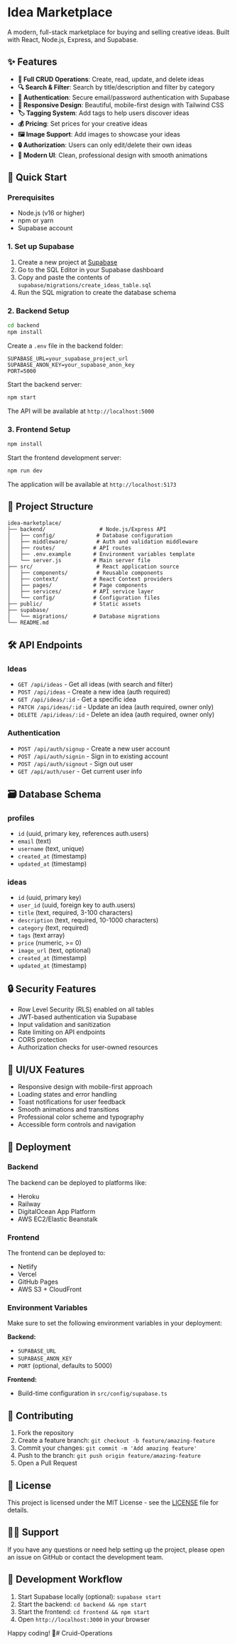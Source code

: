# Idea Marketplace

A modern, full-stack marketplace for buying and selling creative ideas. Built with React, Node.js, Express, and Supabase.

## ✨ Features

- **🎯 Full CRUD Operations**: Create, read, update, and delete ideas
- **🔍 Search & Filter**: Search by title/description and filter by category
- **🔐 Authentication**: Secure email/password authentication with Supabase
- **📱 Responsive Design**: Beautiful, mobile-first design with Tailwind CSS
- **🏷️ Tagging System**: Add tags to help users discover ideas
- **💰 Pricing**: Set prices for your creative ideas
- **🖼️ Image Support**: Add images to showcase your ideas
- **🔒 Authorization**: Users can only edit/delete their own ideas
- **🎨 Modern UI**: Clean, professional design with smooth animations

## 🚀 Quick Start

### Prerequisites

- Node.js (v16 or higher)
- npm or yarn
- Supabase account

### 1. Set up Supabase

1. Create a new project at [Supabase](https://supabase.com)
2. Go to the SQL Editor in your Supabase dashboard
3. Copy and paste the contents of `supabase/migrations/create_ideas_table.sql`
4. Run the SQL migration to create the database schema

### 2. Backend Setup

```bash
cd backend
npm install
```

Create a `.env` file in the backend folder:
```env
SUPABASE_URL=your_supabase_project_url
SUPABASE_ANON_KEY=your_supabase_anon_key
PORT=5000
```

Start the backend server:
```bash
npm start
```

The API will be available at `http://localhost:5000`

### 3. Frontend Setup

```bash
npm install
```

Start the frontend development server:
```bash
npm run dev
```

The application will be available at `http://localhost:5173`

## 📁 Project Structure

```
idea-marketplace/
├── backend/                 # Node.js/Express API
│   ├── config/             # Database configuration
│   ├── middleware/         # Auth and validation middleware
│   ├── routes/            # API routes
│   ├── .env.example       # Environment variables template
│   └── server.js          # Main server file
├── src/                    # React application source
│   ├── components/         # Reusable components
│   ├── context/           # React Context providers
│   ├── pages/             # Page components
│   ├── services/          # API service layer
│   └── config/            # Configuration files
├── public/                # Static assets
├── supabase/
│   └── migrations/        # Database migrations
└── README.md
```

## 🛠️ API Endpoints

### Ideas
- `GET /api/ideas` - Get all ideas (with search and filter)
- `POST /api/ideas` - Create a new idea (auth required)
- `GET /api/ideas/:id` - Get a specific idea
- `PATCH /api/ideas/:id` - Update an idea (auth required, owner only)
- `DELETE /api/ideas/:id` - Delete an idea (auth required, owner only)

### Authentication
- `POST /api/auth/signup` - Create a new user account
- `POST /api/auth/signin` - Sign in to existing account
- `POST /api/auth/signout` - Sign out user
- `GET /api/auth/user` - Get current user info

## 🗃️ Database Schema

### profiles
- `id` (uuid, primary key, references auth.users)
- `email` (text)
- `username` (text, unique)
- `created_at` (timestamp)
- `updated_at` (timestamp)

### ideas
- `id` (uuid, primary key)
- `user_id` (uuid, foreign key to auth.users)
- `title` (text, required, 3-100 characters)
- `description` (text, required, 10-1000 characters)
- `category` (text, required)
- `tags` (text array)
- `price` (numeric, >= 0)
- `image_url` (text, optional)
- `created_at` (timestamp)
- `updated_at` (timestamp)

## 🔒 Security Features

- Row Level Security (RLS) enabled on all tables
- JWT-based authentication via Supabase
- Input validation and sanitization
- Rate limiting on API endpoints
- CORS protection
- Authorization checks for user-owned resources

## 🎨 UI/UX Features

- Responsive design with mobile-first approach
- Loading states and error handling
- Toast notifications for user feedback
- Smooth animations and transitions
- Professional color scheme and typography
- Accessible form controls and navigation

## 🚀 Deployment

### Backend
The backend can be deployed to platforms like:
- Heroku
- Railway
- DigitalOcean App Platform
- AWS EC2/Elastic Beanstalk

### Frontend
The frontend can be deployed to:
- Netlify
- Vercel
- GitHub Pages
- AWS S3 + CloudFront

### Environment Variables

Make sure to set the following environment variables in your deployment:

**Backend:**
- `SUPABASE_URL`
- `SUPABASE_ANON_KEY`
- `PORT` (optional, defaults to 5000)

**Frontend:**
- Build-time configuration in `src/config/supabase.ts`

## 🤝 Contributing

1. Fork the repository
2. Create a feature branch: `git checkout -b feature/amazing-feature`
3. Commit your changes: `git commit -m 'Add amazing feature'`
4. Push to the branch: `git push origin feature/amazing-feature`
5. Open a Pull Request

## 📄 License

This project is licensed under the MIT License - see the [LICENSE](LICENSE) file for details.

## 🙋‍♂️ Support

If you have any questions or need help setting up the project, please open an issue on GitHub or contact the development team.

## 🔄 Development Workflow

1. Start Supabase locally (optional): `supabase start`
2. Start the backend: `cd backend && npm start`
3. Start the frontend: `cd frontend && npm start`
4. Open `http://localhost:3000` in your browser

Happy coding! 🎉#   C r u i d - O p e r a t i o n s  
 
